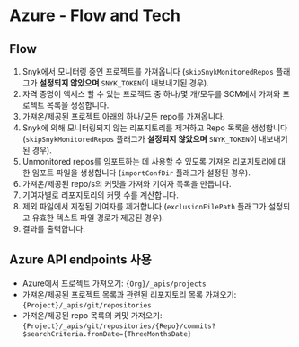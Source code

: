 # Azure - Flow and Tech

## Flow

1. Snyk에서 모니터링 중인 프로젝트를 가져옵니다 (`skipSnykMonitoredRepos` 플래그가 **설정되지 않았으며** `SNYK_TOKEN`이 내보내기된 경우).
2. 자격 증명이 액세스 할 수 있는 프로젝트 중 하나/몇 개/모두를 SCM에서 가져와 프로젝트 목록을 생성합니다.
3. 가져온/제공된 프로젝트 아래의 하나/모든 repo를 가져옵니다.
4. Snyk에 의해 모니터링되지 않는 리포지토리를 제거하고 Repo 목록을 생성합니다 (`skipSnykMonitoredRepos` 플래그가 **설정되지 않았으며** `SNYK_TOKEN`이 내보내기된 경우).
5. Unmonitored repos를 임포트하는 데 사용할 수 있도록 가져온 리포지토리에 대한 임포트 파일을 생성합니다 (`importConfDir` 플래그가 설정된 경우).
6. 가져온/제공된 repo/s의 커밋을 가져와 기여자 목록을 만듭니다.
7. 기여자별로 리포지토리의 커밋 수를 계산합니다.
8. 제외 파일에서 지정된 기여자를 제거합니다 (`exclusionFilePath` 플래그가 설정되고 유효한 텍스트 파일 경로가 제공된 경우).
9. 결과를 출력합니다.

## Azure API endpoints 사용

* Azure에서 프로젝트 가져오기: `{Org}/_apis/projects`
* 가져온/제공된 프로젝트 목록과 관련된 리포지토리 목록 가져오기: `{Project}/_apis/git/repositories`
* 가져온/제공된 repo 목록의 커밋 가져오기: `{Project}/_apis/git/repositories/{Repo}/commits?$searchCriteria.fromDate={ThreeMonthsDate}`